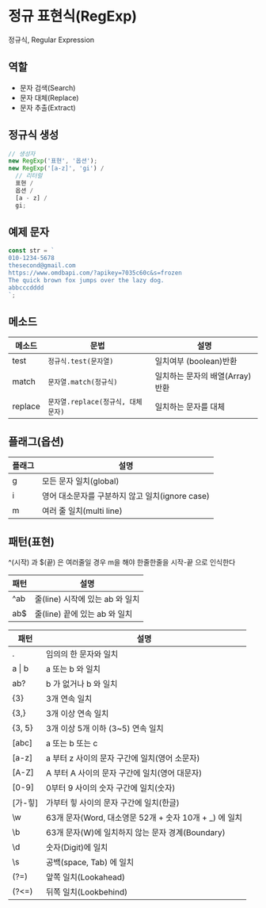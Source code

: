 # 정규 표현식(RegExp)

정규식, Regular Expression

## 역할

- 문자 검색(Search)
- 문자 대체(Replace)
- 문자 추출(Extract)

## 정규식 생성

```js
// 생성자
new RegExp('표현', '옵션');
new RegExp('[a-z]', 'gi') /
  // 리터럴
  표현 /
  옵션 /
  [a - z] /
  gi;
```

## 예제 문자

```js
const str = `
010-1234-5678
thesecond@gmail.com
https://www.omdbapi.com/?apikey=7035c60c&s=frozen
The quick brown fox jumps over the lazy dog.
abbcccdddd
`;
```

## 메소드

| 메소드  | 문법                               | 설명                             |
| ------- | ---------------------------------- | -------------------------------- |
| test    | `정규식.test(문자열)`              | 일치여부 (boolean)반환           |
| match   | `문자열.match(정규식)`             | 일치하는 문자의 배열(Array) 반환 |
| replace | `문자열.replace(정규식, 대체문자)` | 일치하는 문자를 대체             |

## 플래그(옵션)

| 플래그 | 설명                                            |
| ------ | ----------------------------------------------- |
| g      | 모든 문자 일치(global)                          |
| i      | 영어 대소문자를 구분하지 않고 일치(ignore case) |
| m      | 여러 줄 일치(multi line)                        |

## 패턴(표현)

^(시작) 과 $(끝) 은 여러줄일 경우 m을 해야 한줄한줄을 시작-끝 으로 인식한다

| 패턴 | 설명                            |
| ---- | ------------------------------- |
| ^ab  | 줄(line) 시작에 있는 ab 와 일치 |
| ab$  | 줄(line) 끝에 있는 ab 와 일치   |

| 패턴    | 설명                                                    |
| ------- | ------------------------------------------------------- |
| .       | 임의의 한 문자와 일치                                   |
| a \| b  | a 또는 b 와 일치                                        |
| ab?     | b 가 없거나 b 와 일치                                   |
| {3}     | 3개 연속 일치                                           |
| {3,}    | 3개 이상 연속 일치                                      |
| {3, 5}  | 3개 이상 5개 이하 (3~5) 연속 일치                       |
| [abc]   | a 또는 b 또는 c                                         |
| [a-z]   | a 부터 z 사이의 문자 구간에 일치(영어 소문자)           |
| [A-Z]   | A 부터 A 사이의 문자 구간에 일치(영어 대문자)           |
| [0-9]   | 0부터 9 사이의 숫자 구간에 일치(숫자)                   |
| [가-힣] | 가부터 힣 사이의 문자 구간에 일치(한글)                 |
| \w      | 63개 문자(Word, 대소영문 52개 + 숫자 10개 + \_) 에 일치 |
| \b      | 63개 문자(W)에 일치하지 않는 문자 경계(Boundary)        |
| \d      | 숫자(Digit)에 일치                                      |
| \s      | 공백(space, Tab) 에 일치                                |
| (?=)    | 앞쪽 일치(Lookahead)                                    |
| (?<=)   | 뒤쪽 일치(Lookbehind)                                   |
